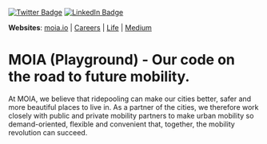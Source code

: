 [![Twitter Badge](https://img.shields.io/badge/Twitter-Profile-informational?style=flat&logo=twitter&logoColor=white&color=1CA2F1)](https://twitter.com/moia_eng) [![LinkedIn Badge](https://img.shields.io/badge/LinkedIn-Profile-informational?style=flat&logo=linkedin&logoColor=white&color=0D76A8)](https://de.linkedin.com/company/moia_mobility)

**Websites**: [moia.io](https://www.moia.io/en) | [Careers](https://www.moia.io/en/career) | [Life](https://life.moia.io/) | [Medium](https://moiadev.medium.com/)

# MOIA (Playground) - Our code on the road to future mobility.

At MOIA, we believe that ridepooling can make our cities better, safer and more beautiful places to live in. As a partner of the cities, we therefore work closely with public and private mobility partners to make urban mobility so demand-oriented, flexible and convenient that, together, the mobility revolution can succeed.


